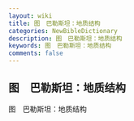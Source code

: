 ```yaml
---
layout: wiki
title: 图　巴勒斯坦：地质结构
categories: NewBibleDictionary
description: 图　巴勒斯坦：地质结构
keywords: 图　巴勒斯坦：地质结构
comments: false
---
```


## 图　巴勒斯坦：地质结构



图　巴勒斯坦：地质结构






